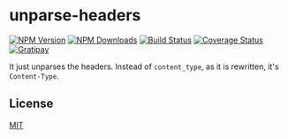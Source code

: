 # unparse-headers

[![NPM Version](https://img.shields.io/npm/v/unparse-headers.svg)](https://www.npmjs.com/package/unparse-headers)
[![NPM Downloads](https://img.shields.io/npm/dm/unparse-headers.svg)](https://www.npmjs.com/package/unparse-headers)
[![Build Status](https://travis-ci.org/secondimpression/node-unparse-headers.svg?branch=master)](https://travis-ci.org/secondimpression/node-unparse-headers)
[![Coverage Status](https://coveralls.io/repos/github/secondimpression/node-unparse-headers/badge.svg?branch=master)](https://coveralls.io/github/secondimpression/node-unparse-headers?branch=master)
[![Gratipay](https://img.shields.io/gratipay/~eksoverzero.svg)](https://www.gratipay.com/~eksoverzero/)

It just unparses the headers. Instead of `content_type`, as it is rewritten, it's `Content-Type`.

## License

[MIT](LICENSE)
